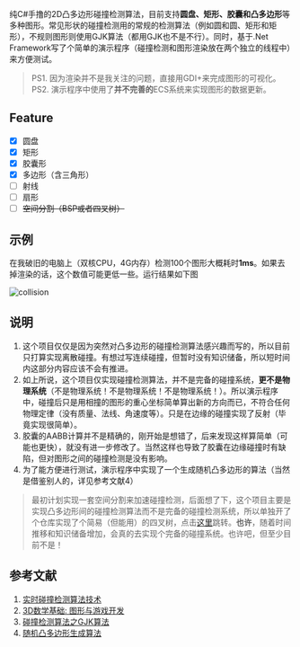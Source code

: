 纯C#手撸的2D凸多边形碰撞检测算法，目前支持**圆盘、矩形、胶囊和凸多边形**等多种图形。常见形状的碰撞检测用的常规的检测算法（例如圆和圆、矩形和矩形），不规则图形则使用GJK算法（都用GJK也不是不行）。同时，基于.Net Framework写了个简单的演示程序（碰撞检测和图形渲染放在两个独立的线程中）来方便测试。

>PS1. 因为渲染并不是我关注的问题，直接用GDI+来完成图形的可视化。</br>
PS2. 演示程序中使用了**并不完善的**ECS系统来实现图形的数据更新。


## Feature
- [X] 圆盘
- [X] 矩形
- [X] 胶囊形
- [X] 多边形（含三角形）
- [ ] 射线
- [ ] 扇形
- [ ] ~~空间分割（BSP或者四叉树）~~

## 示例
在我破旧的电脑上（双核CPU，4G内存）检测100个图形大概耗时**1ms**。如果去掉渲染的话，这个数值可能更低一些。运行结果如下图

![collision](https://github.com/simplex86/Collision2D.Net/blob/main/doc/collision.gif)

## 说明
1. 这个项目仅仅是因为突然对凸多边形的碰撞检测算法感兴趣而写的，所以目前只打算实现离散碰撞。有想过写连续碰撞，但暂时没有知识储备，所以短时间内这部分内容应该不会有推进。
2. 如上所说，这个项目仅实现碰撞检测算法，并不是完备的碰撞系统，**更不是物理系统**（不是物理系统！不是物理系统！不是物理系统！）。所以演示程序中，碰撞后只是用相撞的图形的重心坐标简单算出新的方向而已，不符合任何物理定律（没有质量、法线、角速度等）。只是在边缘的碰撞实现了反射（毕竟实现很简单）。
3. 胶囊的AABB计算并不是精确的，刚开始是想错了，后来发现这样算简单（可能也更快），就没有进一步修改了。当然这样也导致了胶囊在边缘碰撞时有缺陷，但对图形之间的碰撞检测是没有影响。
4. 为了能方便进行测试，演示程序中实现了一个生成随机凸多边形的算法（当然是借鉴别人的，详见参考文献4） 
>最初计划实现一套空间分割来加速碰撞检测，后面想了下，这个项目主要是实现凸多边形间的碰撞检测算法而不是完备的碰撞检测系统，所以单独开了个仓库实现了个简易（但能用）的四叉树，点击[这里](https://github.com/simplex86/Quadtree.Net)跳转。**也许**，随着时间推移和知识储备增加，会真的去实现个完备的碰撞系统。也许吧，但至少目前不是！

## 参考文献
1. [实时碰撞检测算法技术](https://book.douban.com/subject/4861957/)
2. [3D数学基础: 图形与游戏开发](https://book.douban.com/subject/1400419/)
3. [碰撞检测算法之GJK算法](https://zhuanlan.zhihu.com/p/511164248)
4. [随机凸多边形生成算法](https://kingins.cn/2022/02/18/%E9%9A%8F%E6%9C%BA%E5%87%B8%E5%A4%9A%E8%BE%B9%E5%BD%A2%E7%94%9F%E6%88%90%E7%AE%97%E6%B3%95/)
